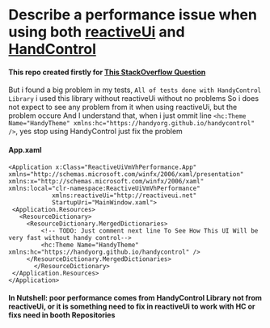 # Describe a performance issue when using both [reactiveUi](https://github.com/reactiveui/reactiveui) and [HandControl](https://github.com/HandyOrg/HandyControl)

 #### This repo created firstly for [This StackOverflow Question](https://stackoverflow.com/questions/60887258/reactiveui-validation-does-not-raise-error-notification-and-failed-to-bindvalida/61019825#61019825)
 
 But i found a big problem in my tests, `All of tests done with HandyControl Library` i used this library without reactiveUi without no problems
 So i does not expect to see any problem from it when using reactiveUi, but the problem occure 
 And I understand that, when i just ommit line `<hc:Theme Name="HandyTheme" xmlns:hc="https://handyorg.github.io/handycontrol" />`, yes stop using HandyControl just fix the problem
 
 #### App.xaml
 ```
 <Application x:Class="ReactiveUiVmVhPerformance.App" xmlns="http://schemas.microsoft.com/winfx/2006/xaml/presentation" xmlns:x="http://schemas.microsoft.com/winfx/2006/xaml" xmlns:local="clr-namespace:ReactiveUiVmVhPerformance"
             xmlns:reactiveUi="http://reactiveui.net"
             StartupUri="MainWindow.xaml">
  <Application.Resources>
    <ResourceDictionary>
      <ResourceDictionary.MergedDictionaries>
		  <!-- TODO: Just comment next line To See How This UI Will be very fast without handy control-->
	      <hc:Theme Name="HandyTheme" xmlns:hc="https://handyorg.github.io/handycontrol" />
      </ResourceDictionary.MergedDictionaries>
		</ResourceDictionary>
  </Application.Resources>
</Application>
 ```

#### In Nutshell: poor performance comes from HandyControl Library not from reactiveUi, or it is something need to fix in reactiveUi to work with HC or fixs need in booth Repositories 
